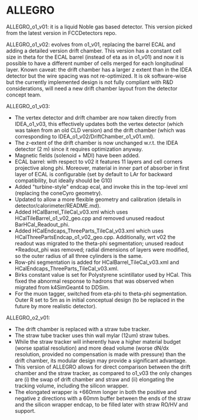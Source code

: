 ALLEGRO
========================
ALLEGRO_o1_v01: it is a liquid Noble gas based detector. This version picked from the latest version in FCCDetectors repo.

ALLEGRO_o1_v02: evolves from o1_v01, replacing the barrel ECAL and adding a detailed version drift chamber.
This version has a constant cell size in theta for the ECAL barrel (instead of eta as in o1_v01) and now it is possible to have a different number of cells merged for each longitudinal layer.
Known caveat: the drift chamber has a larger z extent than in the IDEA detector but the wire spacing was not re-optimized. It is ok software-wise but the currently implemented design is not fully compliant with R&D considerations, will need a new drift chamber layout from the detector concept team.

ALLEGRO_o1_v03:
- The vertex detector and drift chamber are now taken directly from IDEA_o1_v03, this effectively updates both the vertex detector (which was taken from an old CLD version) and the drift chamber (which was corresponding to IDEA_o1_v02/DriftChamber_o1_v01.xml).
- The z-extent of the drift chamber is now unchanged w.r.t. the IDEA detector (2 m) since it requires optimization anyway.
- Magnetic fields (solenoid + MDI) have been added.
- ECAL barrel: with respect to v02 it features 11 layers and cell corners projective along phi. Moreover, material in inner part of absorber in first layer of ECAL is configurable (set by default to LAr for backward compatibility, but ideally should be G10)
- Added "turbine-style" endcap ecal, and invoke this in the top-level xml (replacing the coneCyro geometry).
- Updated to allow a more flexible geometry and calibration (details in detector/calorimeter/README.md).
- Added HCalBarrel_TileCal_v03.xml which uses HCalTileBarrel_o1_v02_geo.cpp and removed unused readout BarHCal_Readout_phi. 
- Added HCalEndcaps_ThreeParts_TileCal_v03.xml which uses HCalThreePartsEndcap_o1_v02_geo.cpp. Additionally, wrt v02 the readout was migrated to the theta-phi segmentation; unused readout *Readout_phi was removed; radial dimensions of layers were modified, so the outer radius of all three cylinders is the same.
- Row-phi segmentation is added for HCalBarrel_TileCal_v03.xml and HCalEndcaps_ThreeParts_TileCal_v03.xml.
- Birks constant value is set for Polystyrene scintillator used by HCal. This fixed the abnormal response to hadrons that was observed when migrated from k4SimGeant4 to DDSim.
- For the muon tagger, switched from eta-phi to theta-phi segmentation. Outer R set to 5m as in initial conceptual design (to be replaced in the future by more realistic detector).

ALLEGRO_o2_v01:
- The drift chamber is replaced with a straw tube tracker.
- The straw tube tracker uses thin wall mylar (12um) straw tubes.
- While the straw tracker will inherently have a higher material budget (worse spatial resolution) and more dead volume (worse dN/dx resolution, provided no compensation is made with pressure) than the drift chamber, its modular design may provide a significant advantage.
- This version of ALLEGRO allows for direct comparison between the drift chamber and the straw tracker, as compared to o1_v03 the only changes are (i) the swap of drift chamber and straw and (ii) elongating the tracking volume, including the silicon wrapper.
- The elongated wrapper is +660mm longer in both the positive and negative z directions with a 60mm buffer between the ends of the straw and the silicon wrapper endcap, to be filled later with straw RO/HV and support.
